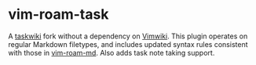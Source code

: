 # vim-roam-task
A [taskwiki](https://github.com/tools-life/taskwiki) fork without a dependency on
[Vimwiki](https://github.com/vimwiki/vimwiki). This plugin operates on regular Markdown
filetypes, and includes updated syntax rules consistent with those in
[vim-roam-md](https://github.com/samgriesemer/vim-roam-md). Also adds task note taking
support.
